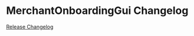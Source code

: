 # MerchantOnboardingGui Changelog

[Release Changelog](https://github.com/spryker-demo/merchant-onboarding-gui/releases)
